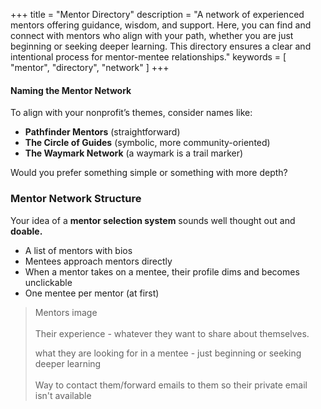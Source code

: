 +++
title = "Mentor Directory"
description = "A network of experienced mentors offering guidance, wisdom, and support. Here, you can find and connect with mentors who align with your path, whether you are just beginning or seeking deeper learning. This directory ensures a clear and intentional process for mentor-mentee relationships."
keywords = [ "mentor", "directory", "network" ]
+++
#### Naming the Mentor Network

To align with your nonprofit’s themes, consider names like:

* **Pathfinder Mentors** (straightforward)
* **The Circle of Guides** (symbolic, more community-oriented)
* **The Waymark Network** (a waymark is a trail marker)

Would you prefer something simple or something with more depth?

### Mentor Network Structure

Your idea of a **mentor selection system** sounds well thought out and **doable.**

* A list of mentors with bios
* Mentees approach mentors directly
* When a mentor takes on a mentee, their profile dims and becomes unclickable
* One mentee per mentor (at first)

> Mentors image<br><br>Their experience - whatever they want to share about themselves.
>
> what they are looking for in a mentee - just beginning or seeking deeper learning<br><br>Way to contact them/forward emails to them so their private email isn't available

&nbsp;

&nbsp;